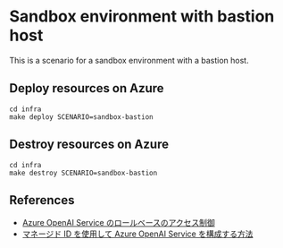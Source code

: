 # Sandbox environment with bastion host

This is a scenario for a sandbox environment with a bastion host.

## Deploy resources on Azure

```shell
cd infra
make deploy SCENARIO=sandbox-bastion
```

## Destroy resources on Azure

```shell
cd infra
make destroy SCENARIO=sandbox-bastion
```

## References

- [Azure OpenAI Service のロールベースのアクセス制御](https://learn.microsoft.com/ja-jp/azure/ai-services/openai/how-to/role-based-access-control)
- [マネージド ID を使用して Azure OpenAI Service を構成する方法](https://learn.microsoft.com/ja-jp/azure/ai-services/openai/how-to/managed-identity)
